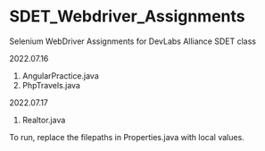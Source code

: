 # SDET_Webdriver_Assignments
Selenium WebDriver Assignments for DevLabs Alliance SDET class

2022.07.16
1. AngularPractice.java
2. PhpTravels.java

2022.07.17
1. Realtor.java

To run, replace the filepaths in Properties.java with local values.
